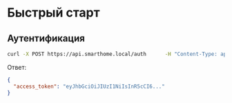 # Быстрый старт

## Аутентификация

```bash
curl -X POST https://api.smarthome.local/auth      -H "Content-Type: application/json"      -d '{"username": "user", "password": "pass"}'
```

Ответ:

```json
{
  "access_token": "eyJhbGciOiJIUzI1NiIsInR5cCI6..."
}
```